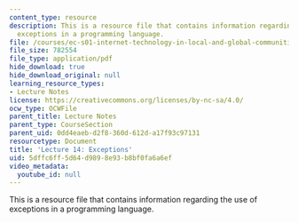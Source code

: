 ```yaml
---
content_type: resource
description: This is a resource file that contains information regarding the use of
  exceptions in a programming language.
file: /courses/ec-s01-internet-technology-in-local-and-global-communities-spring-2005-summer-2005/5dffc6ff5d64d9898e93b8bf0fa6a6ef_MITEC_S01S05_l14_exception.pdf
file_size: 782554
file_type: application/pdf
hide_download: true
hide_download_original: null
learning_resource_types:
- Lecture Notes
license: https://creativecommons.org/licenses/by-nc-sa/4.0/
ocw_type: OCWFile
parent_title: Lecture Notes
parent_type: CourseSection
parent_uid: 0dd4eaeb-d2f8-360d-612d-a17f93c97131
resourcetype: Document
title: 'Lecture 14: Exceptions'
uid: 5dffc6ff-5d64-d989-8e93-b8bf0fa6a6ef
video_metadata:
  youtube_id: null
---
```

This is a resource file that contains information regarding the use of exceptions in a programming language.